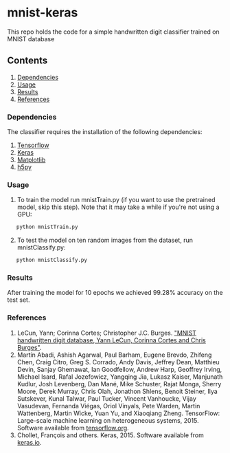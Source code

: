 # mnist-keras

This repo holds the code for a simple handwritten digit classifier trained on MNIST database

## Contents
 1. [Dependencies](#dependencies)
 2. [Usage](#usage)
 3. [Results](#results)
 4. [References](#references)

### Dependencies

The classifier requires the installation of the following dependencies:

1. [Tensorflow](https://www.tensorflow.org/install/)
2. [Keras](https://keras.io/#installation)
3. [Matplotlib](https://matplotlib.org/users/installing.html)
4. [h5py](http://docs.h5py.org/en/latest/build.html)

### Usage

1. To train the model run mnistTrain.py (if you want to use the pretrained model, skip this step). Note that it may take a while if you're not using a GPU:
```bash
   python mnistTrain.py
``` 

2. To test the model on ten random images from the dataset, run mnistClassify.py:
```bash
   python mnistClassify.py
``` 

### Results
After training the model for 10 epochs we achieved 99.28% accuracy on the test set.

### References
1. LeCun, Yann; Corinna Cortes; Christopher J.C. Burges. ["MNIST handwritten digit database, Yann LeCun, Corinna Cortes and Chris Burges"](http://yann.lecun.com/exdb/mnist/).
2. Martín Abadi, Ashish Agarwal, Paul Barham, Eugene Brevdo,
Zhifeng Chen, Craig Citro, Greg S. Corrado, Andy Davis,
Jeffrey Dean, Matthieu Devin, Sanjay Ghemawat, Ian Goodfellow,
Andrew Harp, Geoffrey Irving, Michael Isard, Rafal Jozefowicz, Yangqing Jia,
Lukasz Kaiser, Manjunath Kudlur, Josh Levenberg, Dan Mané, Mike Schuster,
Rajat Monga, Sherry Moore, Derek Murray, Chris Olah, Jonathon Shlens,
Benoit Steiner, Ilya Sutskever, Kunal Talwar, Paul Tucker,
Vincent Vanhoucke, Vijay Vasudevan, Fernanda Viégas,
Oriol Vinyals, Pete Warden, Martin Wattenberg, Martin Wicke,
Yuan Yu, and Xiaoqiang Zheng.
TensorFlow: Large-scale machine learning on heterogeneous systems, 2015. Software available from [tensorflow.org](www.tensorflow.org).
3. Chollet, François and others. Keras, 2015. Software available from [keras.io](keras.io).